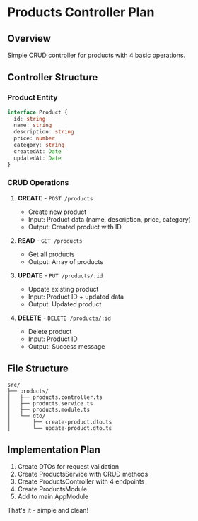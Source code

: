 # Products Controller Plan

## Overview
Simple CRUD controller for products with 4 basic operations.

## Controller Structure

### Product Entity
```typescript
interface Product {
  id: string
  name: string
  description: string
  price: number
  category: string
  createdAt: Date
  updatedAt: Date
}
```

### CRUD Operations

1. **CREATE** - `POST /products`
   - Create new product
   - Input: Product data (name, description, price, category)
   - Output: Created product with ID

2. **READ** - `GET /products`
   - Get all products
   - Output: Array of products

3. **UPDATE** - `PUT /products/:id`
   - Update existing product
   - Input: Product ID + updated data
   - Output: Updated product

4. **DELETE** - `DELETE /products/:id`
   - Delete product
   - Input: Product ID
   - Output: Success message

## File Structure
```
src/
├── products/
│   ├── products.controller.ts
│   ├── products.service.ts
│   ├── products.module.ts
│   └── dto/
│       ├── create-product.dto.ts
│       └── update-product.dto.ts
```

## Implementation Plan
1. Create DTOs for request validation
2. Create ProductsService with CRUD methods
3. Create ProductsController with 4 endpoints
4. Create ProductsModule
5. Add to main AppModule

That's it - simple and clean!
